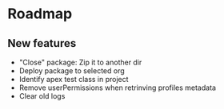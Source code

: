 # Roadmap

## New features

- "Close" package: Zip it to another dir
- Deploy package to selected org
- Identify apex test class in project
- Remove userPermissions when retrinving profiles metadata
- Clear old logs